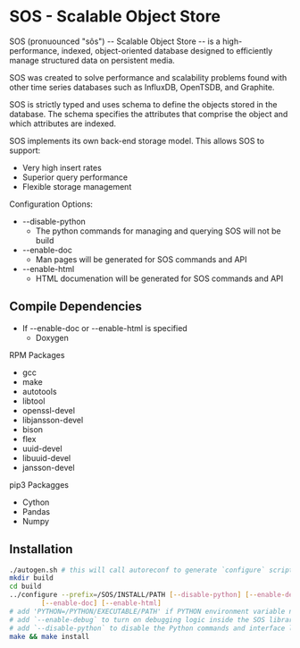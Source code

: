 SOS - Scalable Object Store
===========================

SOS (pronuounced "sôs") -- Scalable Object Store -- is a high-performance,
indexed, object-oriented database designed to efficiently manage structured
data on persistent media.

SOS was created to solve performance and scalability problems found with
other time series databases such as InfluxDB, OpenTSDB, and Graphite.

SOS is strictly typed and uses schema to define the objects stored in the
database. The schema specifies the attributes that comprise the object
and which attributes are indexed.

SOS implements its own back-end storage model. This allows
SOS to support:

* Very high insert rates
* Superior query performance
* Flexible storage management


Configuration Options:
* --disable-python
  * The python commands for managing and querying SOS will not be build
* --enable-doc
  * Man pages will be generated for SOS commands and API
* --enable-html
  * HTML documenation will be generated for SOS commands and API

Compile Dependencies
--------------------

* If --enable-doc or --enable-html is specified
  * Doxygen

RPM Packages

* gcc
* make
* autotools
* libtool
* openssl-devel
* libjansson-devel
* bison
* flex
* uuid-devel
* libuuid-devel
* jansson-devel

pip3 Packagges

* Cython
* Pandas
* Numpy

Installation
------------

```sh
./autogen.sh # this will call autoreconf to generate `configure` script
mkdir build
cd build
../configure --prefix=/SOS/INSTALL/PATH [--disable-python] [--enable-debug] \
        [--enable-doc] [--enable-html]
# add 'PYTHON=/PYTHON/EXECUTABLE/PATH' if PYTHON environment variable not set
# add `--enable-debug` to turn on debugging logic inside the SOS libraries
# add `--disable-python` to disable the Python commands and interface libraries
make && make install
```

